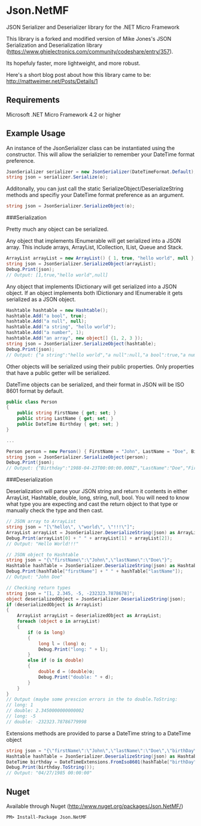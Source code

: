 # Json.NetMF

JSON Serializer and Deserializer library for the .NET Micro Framework

This library is a forked and modified version of Mike Jones's JSON Serialization and Deserialization library (https://www.ghielectronics.com/community/codeshare/entry/357).

Its hopefuly faster, more lightweight, and more robust.

Here's a short blog post about how this library came to be: http://mattweimer.net/Posts/Details/1

## Requirements
Microsoft .NET Micro Framework 4.2 or higher

## Example Usage

An instance of the JsonSerializer class can be instantiated using the constructor. This will allow the serializier to remember your DateTime format preference.

```c#
JsonSerializer serializer = new JsonSerializer(DateTimeFormat.Default);
string json = serializer.Serialize(o);
```

Additonally, you can just call the static SerializeObject/DeserializeString methods and specifiy your DateTime format preference as an argument.

```c#
string json = JsonSerializer.SerializeObject(o);
```

###Serialization

Pretty much any object can be serialized. 

Any object that implements IEnumerable will get serialized into a JSON array. This include arrays, ArrayList, ICollection, IList, Queue and Stack.

```c#
ArrayList arrayList = new ArrayList() { 1, true, "hello world", null };
string json = JsonSerializer.SerializeObject(arrayList);
Debug.Print(json);
// Output: [1,true,"hello world",null]
```

Any object that implements IDictionary will get serialized into a JSON object. If an object implements both IDictionary and IEnumerable it gets serialized as a JSON object.

```c#
Hashtable hashtable = new Hashtable();
hashtable.Add("a bool", true);
hashtable.Add("a null", null);
hashtable.Add("a string", "hello world");
hashtable.Add("a number", 1);
hashtable.Add("an array", new object[] {1, 2, 3 });
string json = JsonSerializer.SerializeObject(hashtable);
Debug.Print(json);
// Output: {"a string":"hello world","a null":null,"a bool":true,"a number":1,"an array":[1,2,3]}
 ```

Other objects will be serialized using their public properties. Only properties that have a public getter will be serialized.

DateTime objects can be serialized, and their format in JSON will be ISO 8601 format by default. 

```c#
public class Person
{
    public string FirstName { get; set; }
    public string LastName { get; set; }
    public DateTime Birthday { get; set; }
}

...

Person person = new Person() { FirstName = "John", LastName = "Doe", Birthday = new DateTime(1988, 4, 23) };
string json = JsonSerializer.SerializeObject(person);
Debug.Print(json);
// Output: {"Birthday":"1988-04-23T00:00:00.000Z","LastName":"Doe","FirstName":"John"}
```

###Deserialization

Deserialization will parse your JSON string and return it contents in either ArrayList, Hashtable, double, long, string, null, bool. You will need to know what type you are expecting and cast the return object to that type 
or manually check the type and then cast.

```c#
// JSON array to ArrayList
string json = "[\"hello\", \"world\", \"!!!\"]";
ArrayList arrayList = JsonSerializer.DeserializeString(json) as ArrayList;
Debug.Print(arrayList[0] + " " + arrayList[1] + arrayList[2]);
// Output: "Hello World!!!"

// JSON object to Hashtable
string json = "{\"firstName\":\"John\",\"lastName\":\"Doe\"}";
Hashtable hashTable = JsonSerializer.DeserializeString(json) as Hashtable;
Debug.Print(hashTable["firstName"] + " " + hashTable["lastName"]);
// Output: "John Doe"

// Checking return types
string json = "[1, 2.345, -5, -232323.7878678]";
object deserializedObject = JsonSerializer.DeserializeString(json);
if (deserializedObject is ArrayList)
{
    ArrayList arrayList = deserializedObject as ArrayList;
    foreach (object o in arrayList)
    {
        if (o is long)
        {
            long l = (long) o;
            Debug.Print("long: " + l);
        }
        else if (o is double)
        {
            double d = (double)o;
            Debug.Print("double: " + d);
        }
    }
}
// Output (maybe some prescion errors in the to double.ToString:
// long: 1
// double: 2.3450000000000002
// long: -5
// double: -232323.78786779998 
```

Extensions methods are provided to parse a DateTime string to a DateTime object
```c#
string json = "{\"firstName\":\"John\",\"lastName\":\"Doe\",\"birthDay\":\"1985-04-27T00:00:00.000Z\"}";
Hashtable hashTable = JsonSerializer.DeserializeString(json) as Hashtable;
DateTime birthday = DateTimeExtensions.FromIso8601(hashTable["birthDay"] as string);
Debug.Print(birthday.ToString());
// Output: "04/27/1985 00:00:00"
```

## Nuget
Available through Nuget (http://www.nuget.org/packages/Json.NetMF/)

```
PM> Install-Package Json.NetMF
```
